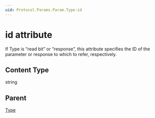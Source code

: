 ```yaml
---
uid: Protocol.Params.Param.Type-id
---
```


# id attribute

If Type is “read bit” or “response”, this attribute specifies the ID of the parameter or response to which to refer, respectively.

## Content Type

string

## Parent

[Type](xref:Protocol.Params.Param.Type)
